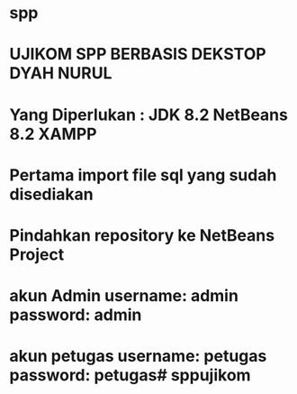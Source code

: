 # spp
# UJIKOM SPP BERBASIS DEKSTOP DYAH NURUL
# Yang Diperlukan : JDK 8.2 NetBeans 8.2 XAMPP 
# Pertama import file sql yang sudah disediakan
# Pindahkan repository ke NetBeans Project
# akun Admin username: admin password: admin
# akun petugas username: petugas password: petugas# sppujikom
